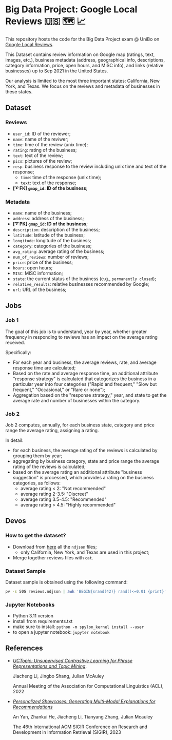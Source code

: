 # Big Data Project: Google Local Reviews 🇺🇸 🗺️ 📈

This repository hosts the code for the Big Data Project exam @ UniBo on [Google Local Reviews](https://mcauleylab.ucsd.edu/public_datasets/gdrive/googlelocal/#sample-review).

This Dataset contains review information on Google map (ratings, text, images, etc.), business metadata (address, geographical info, descriptions, category information, price, open hours, and MISC info), and links (relative businesses) up to Sep 2021 in the United States.

Our analysis is limited to the most three important states: California, New York, and Texas.
We focus on the reviews and metadata of businesses in these states.

## Dataset

### Reviews

- `user_id`: ID of the reviewer;
- `name`: name of the reviwer;
- `time`: time of the review (unix time);
- `rating`: rating of the business;
- `text`: text of the review;
- `pics`: pictures of the review;
- `resp`: business response to the review including unix time and text of the response;
  - `time`: time of the response (unix time);
  - `text`: text of the response;
- **[➰ FK] `gmap_id`: ID of the business**;

### Metadata

- `name`: name of the business;
- `address`: address of the business;
- **[➰ PK] `gmap_id`: ID of the business**;
- `description`: description of the business;
- `latitude`: latitude of the business;
- `longitude`: longitude of the business;
- `category`: categories of the business;
- `avg_rating`: average rating of the business;
- `num_of_reviews`: number of reviews;
- `price`: price of the business;
- `hours`: open hours;
- `MISC`: MISC information;
- `state`: the current status of the business (e.g., `permanently closed`);
- `relative_results`: relative businesses recommended by Google;
- `url`: URL of the business;

## Jobs

### Job 1

The goal of this job is to understand, year by year, whether greater frequency in responding to reviews has an impact on the average rating received.

Specifically:

- For each year and business, the average reviews, rate, and average response time are calculated;
- Based on the rate and average response time, an additional attribute "response strategy" is calculated that categorizes the business in a particular year into four categories ("Rapid and frequent," "Slow but frequent," "Occasional," or "Rare or none");
- Aggregation based on the "response strategy," year, and state to get the average rate and number of businesses within the category.

### Job 2

Job 2 computes, annually, for each business state, category and price range the average rating, assigning a rating.

In detail:

- for each business, the average rating of the reviews is calculated by grouping them by year;
- aggregating by business category, state and price range the average rating of the reviews is calculated;
- based on the average rating an additional attribute "business suggestion" is processed, which provides a rating on the business categories, as follows:
  - average rating < 2: "Not recommended"
  - average rating 2-3.5: "Discreet"
  - average rating 3.5-4.5: "Recommended"
  - average rating > 4.5: "Highly recommended"

## Devos

### How to get the dataset?

- Download from [here](https://mcauleylab.ucsd.edu/public_datasets/gdrive/googlelocal/#complete-data) all the `ndjson` files;
  - only California, New York, and Texas are used in this project;
- Merge together reviews files with `cat`.

### Dataset Sample

Dataset sample is obtained using the following command:

```bash
pv -s 50G reviews.ndjson | awk 'BEGIN{srand(42)} rand()<=0.01 {print}' > sample.ndjson
```

### Jupyter Notebooks

- Python 3.11 version
- install from requirements.txt
- make sure to install: `python -m spylon_kernel install --user`
- to open a jupyter notebook: `jupyter notebook`

## References

- [_UCTopic: Unsupervised Contrastive Learning for Phrase Representations and Topic Mining_](https://aclanthology.org/2022.acl-long.426.pdf).

  Jiacheng Li, Jingbo Shang, Julian McAuley

  Annual Meeting of the Association for Computational Linguistics (ACL), 2022

- [_Personalized Showcases: Generating Multi-Modal Explanations for Recommendations_](https://arxiv.org/pdf/2207.00422)

  An Yan, Zhankui He, Jiacheng Li, Tianyang Zhang, Julian Mcauley

  The 46th International ACM SIGIR Conference on Research and Development in Information Retrieval (SIGIR), 2023
